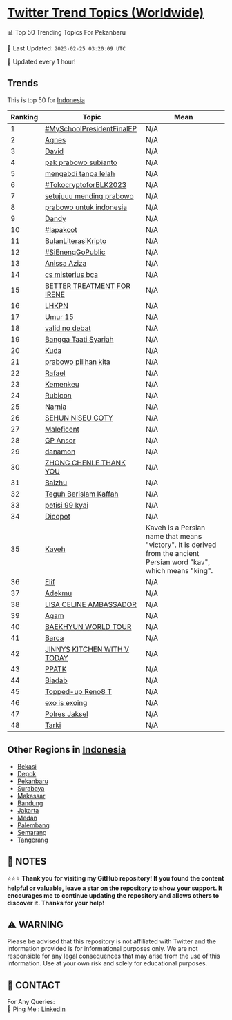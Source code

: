 [Twitter Trend Topics (Worldwide)](https://github.com/ErcinDedeoglu/Twitter-Trend-Topics)
==========


📊 Top 50 Trending Topics For Pekanbaru

📆 Last Updated: `2023-02-25 03:20:09 UTC`

🔧 Updated every 1 hour!


## Trends

This is top 50 for [Indonesia](</Indonesia>)

| Ranking | Topic | Mean |
| ------- | ------------ | ------------ |
| 1 | [#MySchoolPresidentFinalEP](http://twitter.com/search?q=%23MySchoolPresidentFinalEP) | N/A |
| 2 | [Agnes](http://twitter.com/search?q=Agnes) | N/A |
| 3 | [David](http://twitter.com/search?q=David) | N/A |
| 4 | [pak prabowo subianto](http://twitter.com/search?q=pak+prabowo+subianto) | N/A |
| 5 | [mengabdi tanpa lelah](http://twitter.com/search?q=mengabdi+tanpa+lelah) | N/A |
| 6 | [#TokocryptoforBLK2023](http://twitter.com/search?q=%23TokocryptoforBLK2023) | N/A |
| 7 | [setujuuu mending prabowo](http://twitter.com/search?q=setujuuu+mending+prabowo) | N/A |
| 8 | [prabowo untuk indonesia](http://twitter.com/search?q=prabowo+untuk+indonesia) | N/A |
| 9 | [Dandy](http://twitter.com/search?q=Dandy) | N/A |
| 10 | [#lapakcot](http://twitter.com/search?q=%23lapakcot) | N/A |
| 11 | [BulanLiterasiKripto](http://twitter.com/search?q=BulanLiterasiKripto) | N/A |
| 12 | [#SiEnengGoPublic](http://twitter.com/search?q=%23SiEnengGoPublic) | N/A |
| 13 | [Anissa Aziza](http://twitter.com/search?q=Anissa+Aziza) | N/A |
| 14 | [cs misterius bca](http://twitter.com/search?q=cs+misterius+bca) | N/A |
| 15 | [BETTER TREATMENT FOR IRENE](http://twitter.com/search?q=BETTER+TREATMENT+FOR+IRENE) | N/A |
| 16 | [LHKPN](http://twitter.com/search?q=LHKPN) | N/A |
| 17 | [Umur 15](http://twitter.com/search?q=Umur+15) | N/A |
| 18 | [valid no debat](http://twitter.com/search?q=valid+no+debat) | N/A |
| 19 | [Bangga Taati Syariah](http://twitter.com/search?q=Bangga+Taati+Syariah) | N/A |
| 20 | [Kuda](http://twitter.com/search?q=Kuda) | N/A |
| 21 | [prabowo pilihan kita](http://twitter.com/search?q=prabowo+pilihan+kita) | N/A |
| 22 | [Rafael](http://twitter.com/search?q=Rafael) | N/A |
| 23 | [Kemenkeu](http://twitter.com/search?q=Kemenkeu) | N/A |
| 24 | [Rubicon](http://twitter.com/search?q=Rubicon) | N/A |
| 25 | [Narnia](http://twitter.com/search?q=Narnia) | N/A |
| 26 | [SEHUN NISEU COTY](http://twitter.com/search?q=SEHUN+NISEU+COTY) | N/A |
| 27 | [Maleficent](http://twitter.com/search?q=Maleficent) | N/A |
| 28 | [GP Ansor](http://twitter.com/search?q=GP+Ansor) | N/A |
| 29 | [danamon](http://twitter.com/search?q=danamon) | N/A |
| 30 | [ZHONG CHENLE THANK YOU](http://twitter.com/search?q=ZHONG+CHENLE+THANK+YOU) | N/A |
| 31 | [Baizhu](http://twitter.com/search?q=Baizhu) | N/A |
| 32 | [Teguh Berislam Kaffah](http://twitter.com/search?q=Teguh+Berislam+Kaffah) | N/A |
| 33 | [petisi 99 kyai](http://twitter.com/search?q=petisi+99+kyai) | N/A |
| 34 | [Dicopot](http://twitter.com/search?q=Dicopot) | N/A |
| 35 | [Kaveh](http://twitter.com/search?q=Kaveh) | Kaveh is a Persian name that means "victory". It is derived from the ancient Persian word "kav", which means "king". |
| 36 | [Elif](http://twitter.com/search?q=Elif) | N/A |
| 37 | [Adekmu](http://twitter.com/search?q=Adekmu) | N/A |
| 38 | [LISA CELINE AMBASSADOR](http://twitter.com/search?q=LISA+CELINE+AMBASSADOR) | N/A |
| 39 | [Agam](http://twitter.com/search?q=Agam) | N/A |
| 40 | [BAEKHYUN WORLD TOUR](http://twitter.com/search?q=BAEKHYUN+WORLD+TOUR) | N/A |
| 41 | [Barca](http://twitter.com/search?q=Barca) | N/A |
| 42 | [JINNYS KITCHEN WITH V TODAY](http://twitter.com/search?q=JINNYS+KITCHEN+WITH+V+TODAY) | N/A |
| 43 | [PPATK](http://twitter.com/search?q=PPATK) | N/A |
| 44 | [Biadab](http://twitter.com/search?q=Biadab) | N/A |
| 45 | [Topped-up Reno8 T](http://twitter.com/search?q=Topped-up+Reno8+T) | N/A |
| 46 | [exo is exoing](http://twitter.com/search?q=exo+is+exoing) | N/A |
| 47 | [Polres Jaksel](http://twitter.com/search?q=Polres+Jaksel) | N/A |
| 48 | [Tarki](http://twitter.com/search?q=Tarki) | N/A |



## Other Regions in [Indonesia](</Indonesia>)

* [Bekasi](</Indonesia/Bekasi.md>)
* [Depok](</Indonesia/Depok.md>)
* [Pekanbaru](</Indonesia/Pekanbaru.md>)
* [Surabaya](</Indonesia/Surabaya.md>)
* [Makassar](</Indonesia/Makassar.md>)
* [Bandung](</Indonesia/Bandung.md>)
* [Jakarta](</Indonesia/Jakarta.md>)
* [Medan](</Indonesia/Medan.md>)
* [Palembang](</Indonesia/Palembang.md>)
* [Semarang](</Indonesia/Semarang.md>)
* [Tangerang](</Indonesia/Tangerang.md>)



## 📝 NOTES

⭐⭐⭐ **Thank you for visiting my GitHub repository! If you found the content helpful or valuable, leave a star on the repository to show your support. It encourages me to continue updating the repository and allows others to discover it. Thanks for your help!**


## ⚠️ WARNING

Please be advised that this repository is not affiliated with Twitter and the information provided is for informational purposes only. We are not responsible for any legal consequences that may arise from the use of this information. Use at your own risk and solely for educational purposes.


## 📨 CONTACT

 For Any Queries:  
            🏓 Ping Me : [LinkedIn](https://www.linkedin.com/in/ercindedeoglu/)
